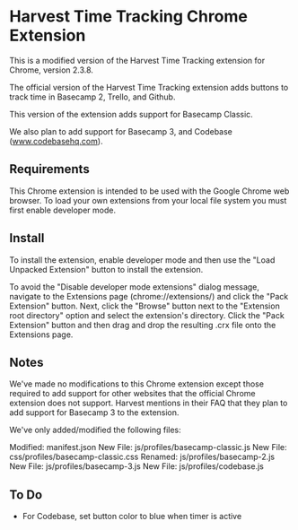 # Harvest Time Tracking Chrome Extension

This is a modified version of the Harvest Time Tracking extension for Chrome, version 2.3.8.

The official version of the Harvest Time Tracking extension adds buttons to track time in Basecamp 2, Trello, and Github.

This version of the extension adds support for Basecamp Classic.

We also plan to add support for Basecamp 3, and Codebase (www.codebasehq.com).

## Requirements

This Chrome extension is intended to be used with the Google Chrome web browser. To load your own extensions from your local file system you must first enable developer mode.

## Install

To install the extension, enable developer mode and then use the "Load Unpacked Extension" button to install the extension.

To avoid the "Disable developer mode extensions" dialog message, navigate to the Extensions page (chrome://extensions/) and click the "Pack Extension" button. Next, click the "Browse" button next to the "Extension root directory" option and select the extension's directory. Click the "Pack Extension" button and then drag and drop the resulting .crx file onto the Extensions page.

## Notes

We've made no modifications to this Chrome extension except those required to add support for other websites that the official Chrome extension does not support. Harvest mentions in their FAQ that they plan to add support for Basecamp 3 to the extension.

We've only added/modified the following files:

Modified: manifest.json
New File: js/profiles/basecamp-classic.js
New File: css/profiles/basecamp-classic.css
Renamed: js/profiles/basecamp-2.js
New File: js/profiles/basecamp-3.js
New File: js/profiles/codebase.js

## To Do

- For Codebase, set button color to blue when timer is active
